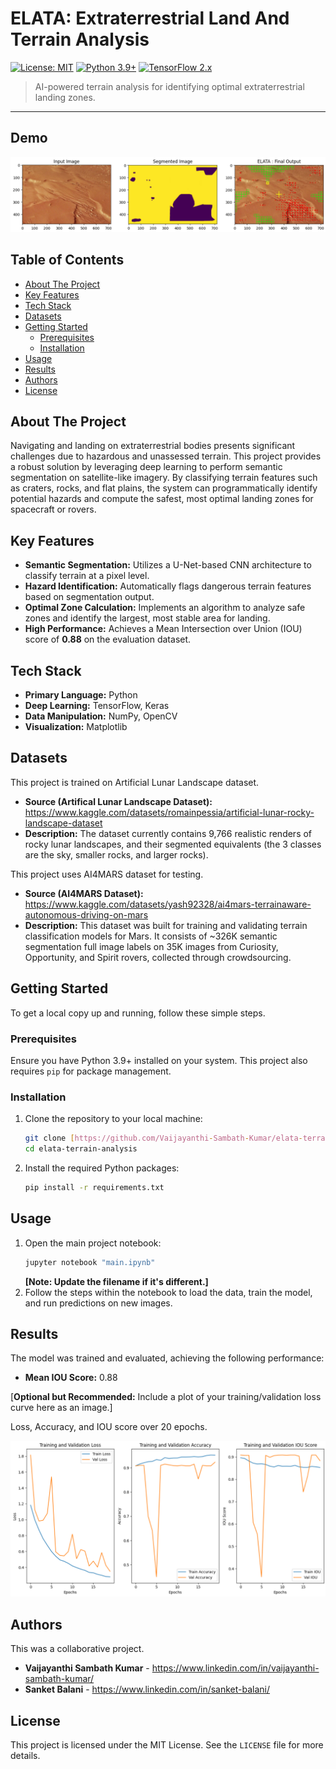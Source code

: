 # ELATA: Extraterrestrial Land And Terrain Analysis

[![License: MIT](https://img.shields.io/badge/License-MIT-yellow.svg)](https://opensource.org/licenses/MIT)
[![Python 3.9+](https://img.shields.io/badge/python-3.9+-blue.svg)](https://www.python.org/downloads/)
[![TensorFlow 2.x](https://img.shields.io/badge/TensorFlow-2.x-FF6F00.svg)](https://www.tensorflow.org/)

> AI-powered terrain analysis for identifying optimal extraterrestrial landing zones.

---

## Demo

![Project Demo Image](assets/demo.png)

## Table of Contents

- [About The Project](#about-the-project)
- [Key Features](#key-features)
- [Tech Stack](#tech-stack)
- [Datasets](#datasets)
- [Getting Started](#getting-started)
  - [Prerequisites](#prerequisites)
  - [Installation](#installation)
- [Usage](#usage)
- [Results](#results)
- [Authors](#authors)
- [License](#license)

## About The Project

Navigating and landing on extraterrestrial bodies presents significant challenges due to hazardous and unassessed terrain. This project provides a robust solution by leveraging deep learning to perform semantic segmentation on satellite-like imagery. By classifying terrain features such as craters, rocks, and flat plains, the system can programmatically identify potential hazards and compute the safest, most optimal landing zones for spacecraft or rovers.

## Key Features

* **Semantic Segmentation:** Utilizes a U-Net-based CNN architecture to classify terrain at a pixel level.
* **Hazard Identification:** Automatically flags dangerous terrain features based on segmentation output.
* **Optimal Zone Calculation:** Implements an algorithm to analyze safe zones and identify the largest, most stable area for landing.
* **High Performance:** Achieves a Mean Intersection over Union (IOU) score of **0.88** on the evaluation dataset.

## Tech Stack

* **Primary Language:** Python
* **Deep Learning:** TensorFlow, Keras
* **Data Manipulation:** NumPy, OpenCV
* **Visualization:** Matplotlib

## Datasets

This project is trained on Artificial Lunar Landscape dataset. 

* **Source (Artifical Lunar Landscape Dataset):** https://www.kaggle.com/datasets/romainpessia/artificial-lunar-rocky-landscape-dataset
* **Description:** The dataset currently contains 9,766 realistic renders of rocky lunar landscapes, and their segmented equivalents (the 3 classes are the sky, smaller rocks, and larger rocks).

This project uses AI4MARS dataset for testing.

* **Source (AI4MARS Dataset):** https://www.kaggle.com/datasets/yash92328/ai4mars-terrainaware-autonomous-driving-on-mars
* **Description:** This dataset was built for training and validating terrain classification models for Mars. It consists of ~326K semantic segmentation full image labels on 35K images from Curiosity, Opportunity, and Spirit rovers, collected through crowdsourcing. 

## Getting Started

To get a local copy up and running, follow these simple steps.

### Prerequisites

Ensure you have Python 3.9+ installed on your system. This project also requires `pip` for package management.

### Installation

1.  Clone the repository to your local machine:
    ```sh
    git clone [https://github.com/Vaijayanthi-Sambath-Kumar/elata-terrain-analysis.git](https://github.com/Vaijayanthi-Sambath-Kumar/elata-terrain-analysis.git)
    cd elata-terrain-analysis
    ```
2.  Install the required Python packages:
    ```sh
    pip install -r requirements.txt
    ```

## Usage

1.  Open the main project notebook:
    ```sh
    jupyter notebook "main.ipynb"
    ```
    **[Note: Update the filename if it's different.]**
2.  Follow the steps within the notebook to load the data, train the model, and run predictions on new images.

## Results

The model was trained and evaluated, achieving the following performance:

* **Mean IOU Score:** 0.88

[**Optional but Recommended:** Include a plot of your training/validation loss curve here as an image.]

Loss, Accuracy, and IOU score over 20 epochs.

![Training and Validation Metrics](assets/training_metrics.png)


## Authors

This was a collaborative project.

* **Vaijayanthi Sambath Kumar** - https://www.linkedin.com/in/vaijayanthi-sambath-kumar/
* **Sanket Balani** - https://www.linkedin.com/in/sanket-balani/

## License

This project is licensed under the MIT License. See the `LICENSE` file for more details.